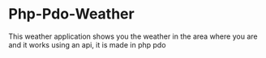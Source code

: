 # Php-Pdo-Weather
 
This weather application shows you the weather in the area where you are and it works using an api, it is made in php pdo
